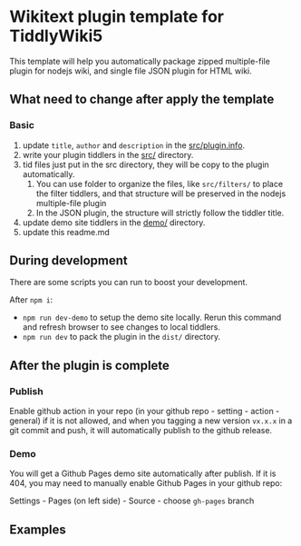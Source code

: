 # Wikitext plugin template for TiddlyWiki5

This template will help you automatically package zipped multiple-file plugin for nodejs wiki, and single file JSON plugin for HTML wiki.

## What need to change after apply the template

### Basic

1. update `title`, `author` and `description` in the [src/plugin.info](src/plugin.info).
1. write your plugin tiddlers in the [src/](src/) directory.
1. tid files just put in the src directory, they will be copy to the plugin automatically.
   1. You can use folder to organize the files, like `src/filters/` to place the filter tiddlers, and that structure will be preserved in the nodejs multiple-file plugin
   1. In the JSON plugin, the structure will strictly follow the tiddler title.
1. update demo site tiddlers in the [demo/](demo/) directory.
1. update this readme.md

## During development

There are some scripts you can run to boost your development.

After `npm i`:

- `npm run dev-demo` to setup the demo site locally. Rerun this command and refresh browser to see changes to local tiddlers.
- `npm run dev` to pack the plugin in the `dist/` directory.

## After the plugin is complete

### Publish

Enable github action in your repo (in your github repo - setting - action - general) if it is not allowed, and when you tagging a new version `vx.x.x` in a git commit and push, it will automatically publish to the github release.

### Demo

You will get a Github Pages demo site automatically after publish. If it is 404, you may need to manually enable Github Pages in your github repo:

Settings - Pages (on left side) - Source - choose `gh-pages` branch

## Examples
